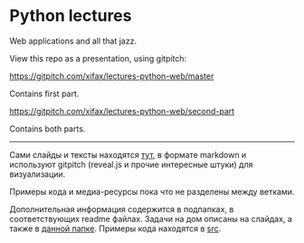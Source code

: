 # Python lectures

Web applications and all that jazz.

View this repo as a presentation, using gitpitch:

https://gitpitch.com/xifax/lectures-python-web/master

Contains first part.

https://gitpitch.com/xifax/lectures-python-web/second-part

Contains both parts.

---

Сами слайды и тексты находятся [тут](PITCHME.md),
в формате markdown и используют gitpitch (reveal.js и прочие интересные штуки)
для визуализации.

Примеры кода и медиа-ресурсы пока что не разделены между ветками.

Дополнительная информация содержится в подпапках, в соответствующих readme файлах.
Задачи на дом описаны на слайдах, а также в [данной папке](homework).
Примеры кода находятся в [src](src).
